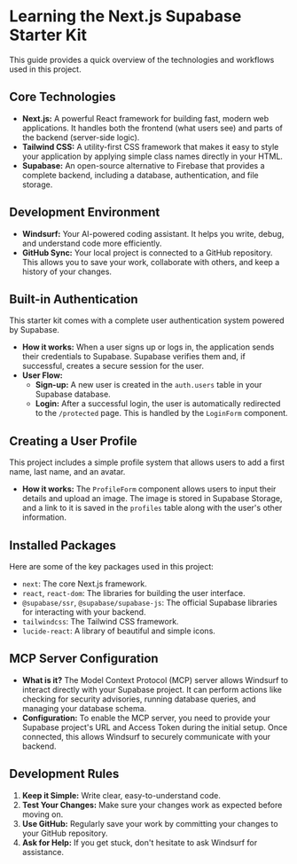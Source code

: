# Learning the Next.js Supabase Starter Kit

This guide provides a quick overview of the technologies and workflows used in this project.

## Core Technologies

*   **Next.js:** A powerful React framework for building fast, modern web applications. It handles both the frontend (what users see) and parts of the backend (server-side logic).
*   **Tailwind CSS:** A utility-first CSS framework that makes it easy to style your application by applying simple class names directly in your HTML.
*   **Supabase:** An open-source alternative to Firebase that provides a complete backend, including a database, authentication, and file storage.

## Development Environment

*   **Windsurf:** Your AI-powered coding assistant. It helps you write, debug, and understand code more efficiently.
*   **GitHub Sync:** Your local project is connected to a GitHub repository. This allows you to save your work, collaborate with others, and keep a history of your changes.

## Built-in Authentication

This starter kit comes with a complete user authentication system powered by Supabase.

*   **How it works:** When a user signs up or logs in, the application sends their credentials to Supabase. Supabase verifies them and, if successful, creates a secure session for the user.
*   **User Flow:**
    *   **Sign-up:** A new user is created in the `auth.users` table in your Supabase database.
    *   **Login:** After a successful login, the user is automatically redirected to the `/protected` page. This is handled by the `LoginForm` component.

## Creating a User Profile

This project includes a simple profile system that allows users to add a first name, last name, and an avatar.

*   **How it works:** The `ProfileForm` component allows users to input their details and upload an image. The image is stored in Supabase Storage, and a link to it is saved in the `profiles` table along with the user's other information.

## Installed Packages

Here are some of the key packages used in this project:

*   `next`: The core Next.js framework.
*   `react`, `react-dom`: The libraries for building the user interface.
*   `@supabase/ssr`, `@supabase/supabase-js`: The official Supabase libraries for interacting with your backend.
*   `tailwindcss`: The Tailwind CSS framework.
*   `lucide-react`: A library of beautiful and simple icons.

## MCP Server Configuration

*   **What is it?** The Model Context Protocol (MCP) server allows Windsurf to interact directly with your Supabase project. It can perform actions like checking for security advisories, running database queries, and managing your database schema.
*   **Configuration:** To enable the MCP server, you need to provide your Supabase project's URL and Access Token during the initial setup. Once connected, this allows Windsurf to securely communicate with your backend.

## Development Rules

1.  **Keep it Simple:** Write clear, easy-to-understand code.
2.  **Test Your Changes:** Make sure your changes work as expected before moving on.
3.  **Use GitHub:** Regularly save your work by committing your changes to your GitHub repository.
4.  **Ask for Help:** If you get stuck, don't hesitate to ask Windsurf for assistance.
